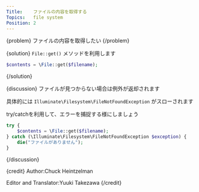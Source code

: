 ```yaml
---
Title:    ファイルの内容を取得する
Topics:   file system
Position: 2
---
```


{problem}
ファイルの内容を取得したい
{/problem}

{solution}
`File::get()` メソッドを利用します

```php
$contents = \File::get($filename);
```
{/solution}

{discussion}
ファイルが見つからない場合は例外が返却されます

具体的には `Illuminate\Filesystem\FileNotFoundException` がスローされます

try/catchを利用して、エラーを捕捉する様にしましょう

```php
try {
    $contents = \File::get($filename);
} catch (\Illuminate\Filesystem\FileNotFoundException $exception) {
    die("ファイルがありません");
}
```
{/discussion}

{credit}
Author:Chuck Heintzelman

Editor and Translator:Yuuki Takezawa
{/credit}
